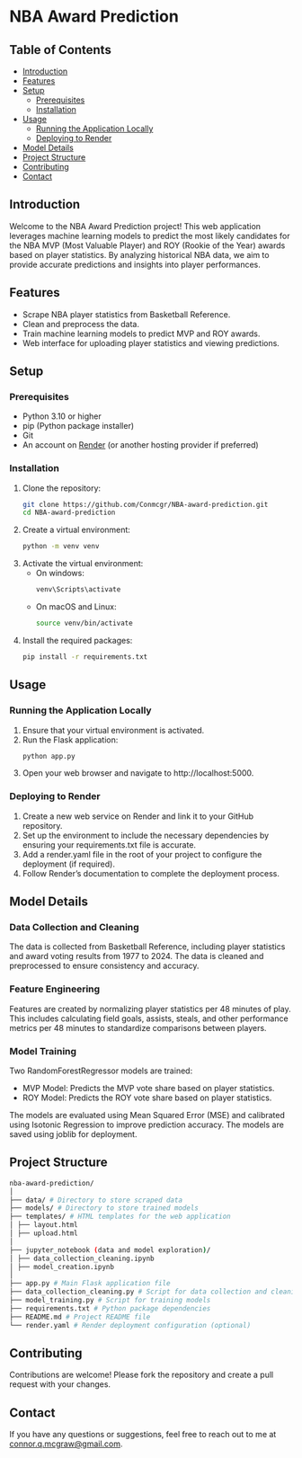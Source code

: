 # NBA Award Prediction

## Table of Contents

- [Introduction](#introduction)
- [Features](#features)
- [Setup](#setup)
  - [Prerequisites](#prerequisites)
  - [Installation](#installation)
- [Usage](#usage)
  - [Running the Application Locally](#running-the-application-locally)
  - [Deploying to Render](#deploying-to-render)
- [Model Details](#model-details)
- [Project Structure](#project-structure)
- [Contributing](#contributing)
- [Contact](#contact)

## Introduction

Welcome to the NBA Award Prediction project! This web application leverages machine learning models to predict the most likely candidates for the NBA MVP (Most Valuable Player) and ROY (Rookie of the Year) awards based on player statistics. By analyzing historical NBA data, we aim to provide accurate predictions and insights into player performances.

## Features

- Scrape NBA player statistics from Basketball Reference.
- Clean and preprocess the data.
- Train machine learning models to predict MVP and ROY awards.
- Web interface for uploading player statistics and viewing predictions.

## Setup

### Prerequisites

- Python 3.10 or higher
- pip (Python package installer)
- Git
- An account on [Render](https://render.com/) (or another hosting provider if preferred)

### Installation

1. Clone the repository:
   ```bash
   git clone https://github.com/Conmcgr/NBA-award-prediction.git
   cd NBA-award-prediction
   ```
2. Create a virtual environment:
   ```bash
   python -m venv venv
   ```
3. Activate the virtual environment:
   - On windows:
     ```bash
     venv\Scripts\activate
     ```
   - On macOS and Linux:
     ```bash
     source venv/bin/activate
     ```
4. Install the required packages:
   ```bash
   pip install -r requirements.txt
   ```

## Usage

### Running the Application Locally

1. Ensure that your virtual environment is activated.
2. Run the Flask application:
   ```bash
   python app.py
   ```
3. Open your web browser and navigate to http://localhost:5000.

### Deploying to Render

1. Create a new web service on Render and link it to your GitHub repository.
2. Set up the environment to include the necessary dependencies by ensuring your requirements.txt file is accurate.
3. Add a render.yaml file in the root of your project to configure the deployment (if required).
4. Follow Render’s documentation to complete the deployment process.

## Model Details

### Data Collection and Cleaning

The data is collected from Basketball Reference, including player statistics and award voting results from 1977 to 2024. The data is cleaned and preprocessed to ensure consistency and accuracy.

### Feature Engineering

Features are created by normalizing player statistics per 48 minutes of play. This includes calculating field goals, assists, steals, and other performance metrics per 48 minutes to standardize comparisons between players.

### Model Training

Two RandomForestRegressor models are trained:

- MVP Model: Predicts the MVP vote share based on player statistics.
- ROY Model: Predicts the ROY vote share based on player statistics.

The models are evaluated using Mean Squared Error (MSE) and calibrated using Isotonic Regression to improve prediction accuracy. The models are saved using joblib for deployment.

## Project Structure

```bash
nba-award-prediction/
│
├── data/ # Directory to store scraped data
├── models/ # Directory to store trained models
├── templates/ # HTML templates for the web application
│ ├── layout.html
│ ├── upload.html
│
├── jupyter_notebook (data and model exploration)/
│ ├── data_collection_cleaning.ipynb
│ ├── model_creation.ipynb
│
├── app.py # Main Flask application file
├── data_collection_cleaning.py # Script for data collection and cleaning
├── model_training.py # Script for training models
├── requirements.txt # Python package dependencies
├── README.md # Project README file
└── render.yaml # Render deployment configuration (optional)
```

## Contributing

Contributions are welcome! Please fork the repository and create a pull request with your changes.

## Contact

If you have any questions or suggestions, feel free to reach out to me at connor.q.mcgraw@gmail.com.
